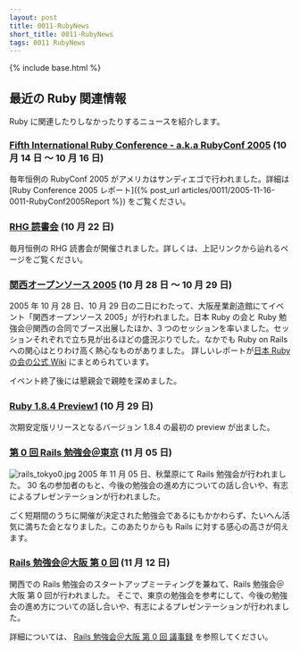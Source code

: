 ```yaml
---
layout: post
title: 0011-RubyNews
short_title: 0011-RubyNews
tags: 0011 RubyNews
---
```

{% include base.html %}


## 最近の Ruby 関連情報

Ruby に関連したりしなかったりするニュースを紹介します。

### [Fifth International Ruby Conference - a.k.a RubyConf 2005](http://www.rubycentral.org/conference/) (10 月 14 日 〜 10 月 16 日)

毎年恒例の RubyConf 2005 がアメリカはサンディエゴで行われました。詳細は [Ruby Conference 2005 レポート]({% post_url articles/0011/2005-11-16-0011-RubyConf2005Report %}) をご覧ください。

### [RHG 読書会](http://pub.cozmixng.org/~the-rwiki/rw-cgi.rb?cmd=view;name=RHG%C6%C9%BD%F1%B2%F1%3A%3A%C5%EC%B5%FE+Revolution%3A%3A%A4%D5%A4%C4%A4%A6%A4%CELinux%A5%D7%A5%ED%A5%B0%A5%E9%A5%DF%A5%F3%A5%B0)  (10 月 22 日)

毎月恒例の RHG 読書会が開催されました。詳しくは、上記リンクから辿れるページをご覧ください。

### [関西オープンソース 2005](http://k-of.jp/) (10 月 28 日 〜 10 月 29 日)

2005 年 10 月 28 日、10 月 29 日の二日にわたって、大阪産業創造館にてイベント「関西オープンソース 2005」が行われました。日本 Ruby の会と Ruby 勉強会＠関西の合同でブース出展したほか、3 つのセッションを率いました。セッションそれぞれで立ち見が出るほどの盛況ぶりでした。なかでも Ruby on Rails への関心はとりわけ高く熱心なものがありました。
詳しいレポートが[日本 Ruby の会の公式 Wiki](http://jp.rubyist.net/?KansaiOpensource2005) にまとめられています。

イベント終了後には懇親会で親睦を深めました。

### [Ruby 1.8.4 Preview1](http://www.ruby-lang.org/ja/20051029.html) (10 月 29 日)

次期安定版リリースとなるバージョン 1.8.4 の最初の preview が出ました。

### [第 0 回 Rails 勉強会＠東京](http://wiki.fdiary.net/rails/?Rails%CA%D9%B6%AF%B2%F1%A1%F7%C5%EC%B5%FE) (11 月 05 日)

![rails_tokyo0.jpg]({{site.baseurl}}/images/0011-RubyNews/rails_tokyo0.jpg)
2005 年 11 月 05 日、秋葉原にて Rails 勉強会が行われました。 30 名の参加者のもと、今後の勉強会の進め方についての話し合いや、有志によるプレゼンテーションが行われました。

ごく短期間のうちに開催が決定された勉強会であるにもかかわらず、たいへん活気に満ちた会となりました。このあたりからも Rails に対する感心の高さが伺えます。

### [Rails 勉強会＠大阪 第 0 回](http://wiki.fdiary.net/rails/?RailsMeetingOsaka-0000) (11 月 12 日)

関西での Rails 勉強会のスタートアップミーティングを兼ねて、Rails 勉強会＠大阪 第 0 回が行われました。
そこで、東京の勉強会を参考にして、今後の勉強会の進め方についての話し合いや、有志によるプレゼンテーションが行われました。

詳細については、
[Rails 勉強会＠大阪 第 0 回 議事録](http://wiki.fdiary.net/rails/?RailsMeetingOsaka-0000-Log)
を参照してください。


